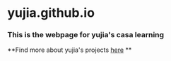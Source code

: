 # yujia.github.io

### This is the webpage for yujia's casa learning

**Find more about yujia's projects [here](https://yujia-ma-ucl.github.io/yujia.github.io/) **

